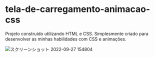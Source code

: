 # tela-de-carregamento-animacao-css

Projeto construído utilizando HTML e CSS. Simplesmente criado para desenvolver as minhas habilidades com CSS e animações.

![スクリーンショット 2022-09-27 154804](https://user-images.githubusercontent.com/83134855/192611259-9c717a3e-9a9e-4323-87c4-bfa37525a6ca.png)
